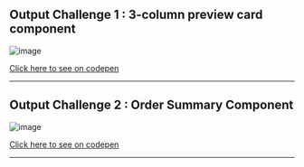 ## Output Challenge 1 : 3-column preview card component 

![image](https://user-images.githubusercontent.com/36437758/187047303-2759a147-6873-46e0-a9d5-b8edc706cfb7.png)

[Click here to see on codepen](https://codepen.io/vranjan/pen/abYgJXg)

---

## Output Challenge 2 : Order Summary Component

![image](https://user-images.githubusercontent.com/36437758/187078013-80c11427-9777-4226-9fb5-d840564354e7.png)

[Click here to see on codepen](https://codepen.io/vranjan/pen/WNzqMYP)


---
